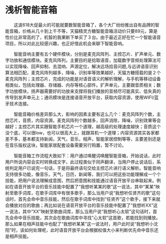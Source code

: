 # 浅析智能音箱

&emsp;&emsp;这波618大促最火的可能就要数智能音箱了，各个大厂纷纷推出自有品牌的智能音箱，价格从几十到上千不等，天猫精灵方糖智能音箱活动价只要89元，算是性价比非常高的了，机智的我果断下单买了３台。由于最近正好在忙一个智能语音项目，所以对此比较感兴趣，也正好借此机会来聊下智能音响。  

&emsp;&emsp;智能音响主要有五个硬件模块，分别是麦克风阵列、主控芯片、扩声单元、数字功放和通信模块。麦克风阵列，主要目的是拾取语音，加载数字音频处理算法可以实现降噪、回声抑制、去混响、声源定位，解决远场拾音问题,与远讲语音识别算法相匹配，麦克风阵列越多，降噪，识别率等效果越好，天猫方糖搭载的是２个麦克风阵列；主控芯片，完成的功能是对语音语义的解析理解，与手机等移动设备相类似，包括处理器、存储器、内存等核心部件。扩声单元，主要跟音质相关；数字功放模块，扬声器需要好的功放来支撑将我们播放的音频尽可能真实、低失真的传导到发声单元上；通讯模块是连接语音开放平台，获取内容资源，使用WIFI/蓝牙技术连接。  

&emsp;&emsp;智能音箱价格差异那么大，影响的因素主要有这么几个：麦克风阵列个数，主控芯片，音质，内容资源。麦克风阵列个数越多，回声消除，降噪，识别效果等会越好；主控芯片其实跟智能手机芯片一个道理，越高级的处理速度越快；音质这个没个底，可以很low，也可以很高大上，就跟耳机一个道理；内容资源其实各家都差不多，基本都支持新闻，天气，音乐，相声，智能家居控制等等，主要差别还是在音乐版权这块，智能家居配套设备需要另行购置，暂不讨论。  

&emsp;&emsp;智能音箱工作流程大致如下：用户通过唤醒词唤醒智能音箱，开始说话，此时用户所说内容会实时转换成文字，此过程类似于同声翻译，当用户停止说话后，系统判定用户已说完一句话，于是将最终语句交给主控芯片进行语义解析。智能音响支持很多功能，像音乐，天气，日历，新闻等，我们可以把这些功能理解成一个个技能，把用户说法理解成意图，然后把意图和技能通过语音开放平台串联起来。例如在语音开放平台的音乐技能中配置了“我想听某某的歌”这一说法，其中“某某”映射至歌手词库，在歌手词库中有很多歌手，那么当用户说“我想听任贤齐的歌”这句话时，首先会命中音乐技能，然后在歌手词库中找到“任贤齐”这个歌手，接下来就会播放对应的歌曲；再比如说在语音开放平台的音乐技能中配置了“我想听XX”这一说法，其中“XX”映射至歌曲词库，那么当用户说“我想听心太软”这句话时，首先会命中音乐技能，其次会在歌曲词库中寻找“心太软”这首歌，若能找到则播放。那么如果在相声技能中也配了“我想听某某”这一说法时，用户此时说“我想听小沈阳”时，该如何处理呢，此时语音开放平台会根据权值大小来判断优先命中音乐还是相声技能。
